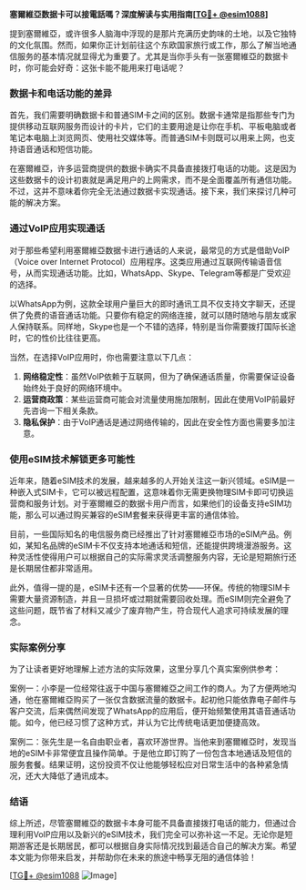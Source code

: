 **塞爾維亞数据卡可以接電話嗎？深度解读与实用指南[[TG💪+ @esim1088](https://t.me/s/esim1088)]**

提到塞爾維亞，或许很多人脑海中浮现的是那片充满历史韵味的土地，以及它独特的文化氛围。然而，如果你正计划前往这个东欧国家旅行或工作，那么了解当地通信服务的基本情况就显得尤为重要了。尤其是当你手头有一张塞爾維亞的数据卡时，你可能会好奇：这张卡能不能用来打电话呢？

### 数据卡和电话功能的差异

首先，我们需要明确数据卡和普通SIM卡之间的区别。数据卡通常是指那些专门为提供移动互联网服务而设计的卡片，它们的主要用途是让你在手机、平板电脑或者笔记本电脑上浏览网页、使用社交媒体等。而普通SIM卡则既可以用来上网，也支持语音通话和短信功能。

在塞爾維亞，许多运营商提供的数据卡确实不具备直接拨打电话的功能。这是因为这些数据卡的设计初衷就是满足用户的上网需求，而不是全面覆盖所有通信功能。不过，这并不意味着你完全无法通过数据卡实现通话。接下来，我们来探讨几种可能的解决方案。

### 通过VoIP应用实现通话

对于那些希望利用塞爾維亞数据卡进行通话的人来说，最常见的方式是借助VoIP（Voice over Internet Protocol）应用程序。这类应用通过互联网传输语音信号，从而实现通话功能。比如，WhatsApp、Skype、Telegram等都是广受欢迎的选择。

以WhatsApp为例，这款全球用户量巨大的即时通讯工具不仅支持文字聊天，还提供了免费的语音通话功能。只要你有稳定的网络连接，就可以随时随地与朋友或家人保持联系。同样地，Skype也是一个不错的选择，特别是当你需要拨打国际长途时，它的性价比往往更高。

当然，在选择VoIP应用时，你也需要注意以下几点：

1. **网络稳定性**：虽然VoIP依赖于互联网，但为了确保通话质量，你需要保证设备始终处于良好的网络环境中。
2. **运营商政策**：某些运营商可能会对流量使用施加限制，因此在使用VoIP前最好先咨询一下相关条款。
3. **隐私保护**：由于VoIP通话是通过网络传输的，因此在安全性方面也需要多加注意。

### 使用eSIM技术解锁更多可能性

近年来，随着eSIM技术的发展，越来越多的人开始关注这一新兴领域。eSIM是一种嵌入式SIM卡，它可以被远程配置，这意味着你无需更换物理SIM卡即可切换运营商和服务计划。对于塞爾維亞的数据卡用户而言，如果他们的设备支持eSIM功能，那么可以通过购买兼容的eSIM套餐来获得更丰富的通信体验。

目前，一些国际知名的电信服务商已经推出了针对塞爾維亞市场的eSIM产品。例如，某知名品牌的eSIM卡不仅支持本地通话和短信，还能提供跨境漫游服务。这种灵活性使得用户可以根据自己的实际需求灵活调整服务内容，无论是短期旅行还是长期居住都非常适用。

此外，值得一提的是，eSIM卡还有一个显著的优势——环保。传统的物理SIM卡需要大量资源制造，并且一旦损坏或过期就需要回收处理。而eSIM则完全避免了这些问题，既节省了材料又减少了废弃物产生，符合现代人追求可持续发展的理念。

### 实际案例分享

为了让读者更好地理解上述方法的实际效果，这里分享几个真实案例供参考：

案例一：小李是一位经常往返于中国与塞爾維亞之间工作的商人。为了方便两地沟通，他在塞爾維亞购买了一张仅含数据流量的数据卡。起初他只能依靠电子邮件与客户交流，后来偶然间发现了WhatsApp的应用后，便开始频繁使用其语音通话功能。如今，他已经习惯了这种方式，并认为它比传统电话更加便捷高效。

案例二：张先生是一名自由职业者，喜欢环游世界。当他来到塞爾維亞时，发现当地的eSIM卡非常便宜且操作简单。于是他立即订购了一份包含本地通话及短信的服务套餐。结果证明，这份投资不仅让他能够轻松应对日常生活中的各种紧急情况，还大大降低了通讯成本。

### 结语

综上所述，尽管塞爾維亞的数据卡本身可能不具备直接拨打电话的能力，但通过合理利用VoIP应用以及新兴的eSIM技术，我们完全可以弥补这一不足。无论你是短期游客还是长期居民，都可以根据自身实际情况找到最适合自己的解决方案。希望本文能为你带来启发，并帮助你在未来的旅途中畅享无阻的通信体验！

[[TG💪+ @esim1088](https://t.me/s/esim1088) ![Image](https://i.postimg.cc/4NQfJmqS/Snipaste-2025-05-13-00-14-12.png)]